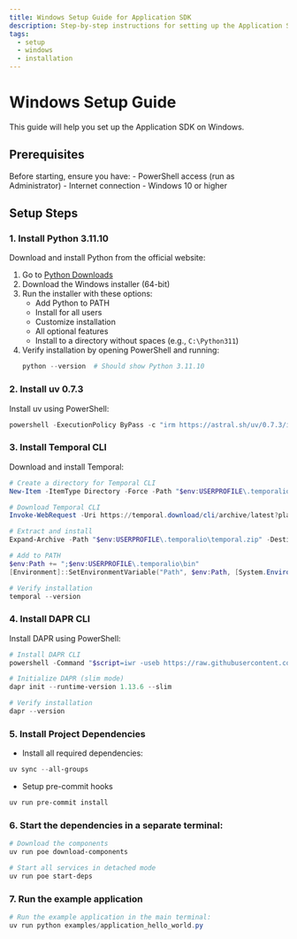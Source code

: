 ```yaml
---
title: Windows Setup Guide for Application SDK
description: Step-by-step instructions for setting up the Application SDK on Windows
tags:
  - setup
  - windows
  - installation
---
```


# Windows Setup Guide

This guide will help you set up the Application SDK on Windows.

## Prerequisites

Before starting, ensure you have:
      - PowerShell access (run as Administrator)
      - Internet connection
      - Windows 10 or higher

## Setup Steps

### 1. Install Python 3.11.10

Download and install Python from the official website:

1. Go to [Python Downloads](https://www.python.org/downloads/release/python-31110/)
2. Download the Windows installer (64-bit)
3. Run the installer with these options:
      - Add Python to PATH
      - Install for all users
      - Customize installation
      - All optional features
      - Install to a directory without spaces (e.g., `C:\Python311`)
4. Verify installation by opening PowerShell and running:
   ```powershell
   python --version  # Should show Python 3.11.10
   ```

### 2. Install uv 0.7.3

Install uv using PowerShell:

```powershell
powershell -ExecutionPolicy ByPass -c "irm https://astral.sh/uv/0.7.3/install.ps1 | iex"
```

### 3. Install Temporal CLI

Download and install Temporal:

```powershell
# Create a directory for Temporal CLI
New-Item -ItemType Directory -Force -Path "$env:USERPROFILE\.temporalio\bin"

# Download Temporal CLI
Invoke-WebRequest -Uri https://temporal.download/cli/archive/latest?platform=windows&arch=amd64 -OutFile "$env:USERPROFILE\.temporalio\temporal.zip"

# Extract and install
Expand-Archive -Path "$env:USERPROFILE\.temporalio\temporal.zip" -DestinationPath "$env:USERPROFILE\.temporalio\bin" -Force

# Add to PATH
$env:Path += ";$env:USERPROFILE\.temporalio\bin"
[Environment]::SetEnvironmentVariable("Path", $env:Path, [System.EnvironmentVariableTarget]::User)

# Verify installation
temporal --version
```

### 4. Install DAPR CLI

Install DAPR using PowerShell:

```powershell
# Install DAPR CLI
powershell -Command "$script=iwr -useb https://raw.githubusercontent.com/dapr/cli/master/install/install.ps1; $block=[ScriptBlock]::Create($script); invoke-command -ScriptBlock $block -ArgumentList 1.14.1"

# Initialize DAPR (slim mode)
dapr init --runtime-version 1.13.6 --slim

# Verify installation
dapr --version
```

### 5. Install Project Dependencies

- Install all required dependencies:

```powershell
uv sync --all-groups
```

- Setup pre-commit hooks

```powershell
uv run pre-commit install
```

### 6. Start the dependencies in a separate terminal:

```powershell
# Download the components
uv run poe download-components

# Start all services in detached mode
uv run poe start-deps
```

### 7. Run the example application

```powershell
# Run the example application in the main terminal:
uv run python examples/application_hello_world.py
```
